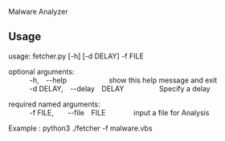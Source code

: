 Malware Analyzer  

## Usage  

usage: fetcher.py [-h] [-d DELAY] -f FILE  
  
optional arguments:  
&emsp;&emsp;&emsp;-h,&emsp;--help&emsp;&emsp;&emsp;&emsp;&emsp;&emsp;show this help message and exit  
&emsp;&emsp;&emsp;-d DELAY,&emsp;--delay&emsp;DELAY&emsp;&emsp;&emsp;&emsp;&emsp;Specify a delay  
  
required named arguments:  
&emsp;&emsp;&emsp;-f FILE,&emsp;&emsp;--file&emsp;FILE&emsp;&emsp;&emsp;&emsp;input a file for Analysis  
  
Example : python3 ./fetcher -f malware.vbs  